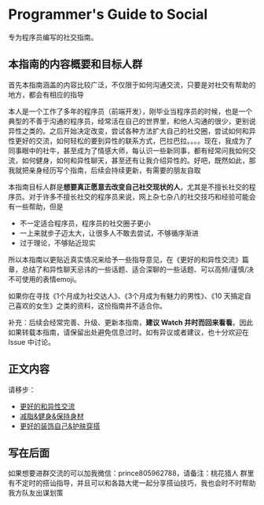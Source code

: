 # Programmer's Guide to Social

专为程序员编写的社交指南。
## 本指南的内容概要和目标人群

首先本指南涵盖的内容比较广泛，不仅限于如何沟通交流，只要是对社交有帮助的地方，都会有相应的指导

本人是一个工作了多年的程序员（前端开发），刚毕业当程序员的时候，也是一个典型的不善于沟通的程序员，经常活在自己的世界里，和他人沟通的很少，更别说异性之类的。之后开始决定改变，尝试各种方法扩大自己的社交圈，尝试如何和异性更好的交流，如何轻松的要到异性的联系方式，巴拉巴拉。。。。现在，我成为了同事眼中的社牛，甚至成为了情感大师，每认识一些新同事，都有经常问我如何交流，如何健身，如何和异性聊天，甚至还有让我介绍异性的。好吧，既然如此，那我就把亲身经历写个指南，后续会持续更新，有需要的朋友自取

本指南目标人群是**想要真正愿意去改变自己社交现状的人**，尤其是不擅长社交的程序员。对于许多不擅长社交的程序员来说，网上杂七杂八的社交技巧和经验可能会有一些帮助，但是

- 不一定适合程序员，程序员的社交圈子更小
- 一上来就步子迈太大，让很多人不敢去尝试，不够循序渐进
- 过于理论，不够贴近现实

所以本指南以更贴近真实情况来给予一些指导意见，在《更好的和异性交流》篇章，总结了和异性聊天忌讳的一些话题、适合深聊的一些话题、可以高频/谨慎/决不可使用的表情emoji。

如果你在寻找《1个月成为社交达人》、《3个月成为有魅力的男性》、《10 天搞定自己喜欢的女生》之类的资料，这份指南并不适合你。

补充：后续会经常完善、升级、更新本指南，**建议 Watch 并时而回来看看**。因此如果转载本指南，请保留出处避免信息过时。如有异议或者建议，也十分欢迎在 Issue 中讨论。

## 正文内容

请移步：

- [更好的和异性交流](/communication/)
- [减脂&健身&保持身材](/keep/)
- [更好的装饰自己&护肤穿搭](/style/)

## 写在后面

如果想要进群交流的可以加我微信：prince805962788，请备注：桃花猎人
群里有不定时的搭讪指导，并且可以和各路大佬一起分享搭讪技巧，我也会时不时帮助我方队友出谋划策